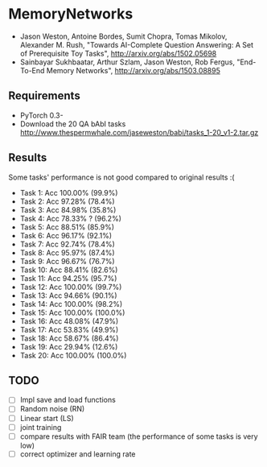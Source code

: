 # MemoryNetworks

- Jason Weston, Antoine Bordes, Sumit Chopra, Tomas Mikolov, Alexander M. Rush,
  "Towards AI-Complete Question Answering: A Set of Prerequisite Toy Tasks",
  http://arxiv.org/abs/1502.05698
- Sainbayar Sukhbaatar, Arthur Szlam, Jason Weston, Rob Fergus,
  "End-To-End Memory Networks",
  http://arxiv.org/abs/1503.08895

## Requirements
- PyTorch 0.3-
- Download the 20 QA bAbI tasks http://www.thespermwhale.com/jaseweston/babi/tasks_1-20_v1-2.tar.gz

## Results

Some tasks' performance is not good compared to original results :(

- Task 1: Acc 100.00%  (99.9%)
- Task 2: Acc 97.28%   (78.4%)
- Task 3: Acc 84.98%   (35.8%)
- Task 4: Acc 78.33% ? (96.2%)
- Task 5: Acc 88.51%   (85.9%)
- Task 6: Acc 96.17%   (92.1%)
- Task 7: Acc 92.74%   (78.4%)
- Task 8: Acc 95.97%   (87.4%)
- Task 9: Acc 96.67%   (76.7%)
- Task 10: Acc 88.41%  (82.6%)
- Task 11: Acc 94.25%  (95.7%)
- Task 12: Acc 100.00%  (99.7%)
- Task 13: Acc 94.66%  (90.1%)
- Task 14: Acc 100.00%  (98.2%)
- Task 15: Acc 100.00%  (100.0%)
- Task 16: Acc 48.08%  (47.9%)
- Task 17: Acc 53.83%  (49.9%)
- Task 18: Acc 58.67%  (86.4%)
- Task 19: Acc 29.94%  (12.6%)
- Task 20: Acc 100.00%  (100.0%)


## TODO
- [ ] Impl save and load functions
- [ ] Random noise (RN)
- [ ] Linear start (LS)
- [ ] joint training
- [ ] compare results with FAIR team (the performance of some tasks is very low)
- [ ] correct optimizer and learning rate
